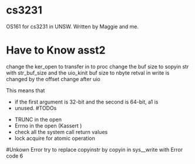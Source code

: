 # cs3231
OS161 for cs3231 in UNSW. Written by Maggie and me.

# Have to Know asst2
change the ker_open to transfer in to proc
change the buf size to sopyin str with str_buf_size and the uio_kinit buf size to nbyte
retval in write is changed by the offset change after uio
<!-- from comment in syscall.c  -->
This means that
 * if the first argument is 32-bit and the second is 64-bit, a1 is
 * unused.
#TODOs
- TRUNC in the open
- Errno in the open (Kassert )
- check all the system call return values
- lock acquire for atomic operation 


#Unkown Error
try to replace copyinstr by copyin in sys__write with Error code 6
